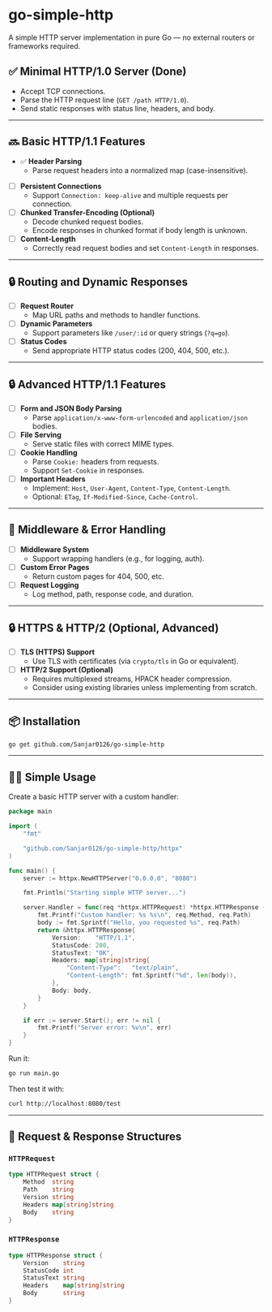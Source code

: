 # go-simple-http

A simple HTTP server implementation in pure Go — no external routers or frameworks required.

## ✅ Minimal HTTP/1.0 Server (Done)
- Accept TCP connections.
- Parse the HTTP request line (`GET /path HTTP/1.0`).
- Send static responses with status line, headers, and body.

---

## 🔜 Basic HTTP/1.1 Features
- ✅ **Header Parsing**
  - Parse request headers into a normalized map (case-insensitive).
- [ ] **Persistent Connections**
  - Support `Connection: keep-alive` and multiple requests per connection.
- [ ] **Chunked Transfer-Encoding (Optional)**
  - Decode chunked request bodies.
  - Encode responses in chunked format if body length is unknown.
- [ ] **Content-Length**
  - Correctly read request bodies and set `Content-Length` in responses.

---

## 🔒 Routing and Dynamic Responses
- [ ] **Request Router**
  - Map URL paths and methods to handler functions.
- [ ] **Dynamic Parameters**
  - Support parameters like `/user/:id` or query strings (`?q=go`).
- [ ] **Status Codes**
  - Send appropriate HTTP status codes (200, 404, 500, etc.).

---

## 🔒 Advanced HTTP/1.1 Features
- [ ] **Form and JSON Body Parsing**
  - Parse `application/x-www-form-urlencoded` and `application/json` bodies.
- [ ] **File Serving**
  - Serve static files with correct MIME types.
- [ ] **Cookie Handling**
  - Parse `Cookie:` headers from requests.
  - Support `Set-Cookie` in responses.
- [ ] **Important Headers**
  - Implement: `Host`, `User-Agent`, `Content-Type`, `Content-Length`.
  - Optional: `ETag`, `If-Modified-Since`, `Cache-Control`.

---

## 🔧 Middleware & Error Handling
- [ ] **Middleware System**
  - Support wrapping handlers (e.g., for logging, auth).
- [ ] **Custom Error Pages**
  - Return custom pages for 404, 500, etc.
- [ ] **Request Logging**
  - Log method, path, response code, and duration.

---

## 🔒 HTTPS & HTTP/2 (Optional, Advanced)
- [ ] **TLS (HTTPS) Support**
  - Use TLS with certificates (via `crypto/tls` in Go or equivalent).
- [ ] **HTTP/2 Support (Optional)**
  - Requires multiplexed streams, HPACK header compression.
  - Consider using existing libraries unless implementing from scratch.

---

## 📦 Installation

```bash
go get github.com/Sanjar0126/go-simple-http
```

---

## 🧑‍💻 Simple Usage

Create a basic HTTP server with a custom handler:

```go
package main

import (
	"fmt"

	"github.com/Sanjar0126/go-simple-http/httpx"
)

func main() {
	server := httpx.NewHTTPServer("0.0.0.0", "8080")

	fmt.Println("Starting simple HTTP server...")

	server.Handler = func(req *httpx.HTTPRequest) *httpx.HTTPResponse {
		fmt.Printf("Custom handler: %s %s\n", req.Method, req.Path)
		body := fmt.Sprintf("Hello, you requested %s", req.Path)
		return &httpx.HTTPResponse{
			Version:    "HTTP/1.1",
			StatusCode: 200,
			StatusText: "OK",
			Headers: map[string]string{
				"Content-Type":   "text/plain",
				"Content-Length": fmt.Sprintf("%d", len(body)),
			},
			Body: body,
		}
	}

	if err := server.Start(); err != nil {
		fmt.Printf("Server error: %v\n", err)
	}
}
```

Run it:

```bash
go run main.go
```

Then test it with:

```bash
curl http://localhost:8080/test
```

---

## 🧾 Request & Response Structures

### `HTTPRequest`

```go
type HTTPRequest struct {
	Method  string
	Path    string
	Version string
	Headers map[string]string
	Body    string
}
```

### `HTTPResponse`

```go
type HTTPResponse struct {
	Version    string
	StatusCode int
	StatusText string
	Headers    map[string]string
	Body       string
}
```
